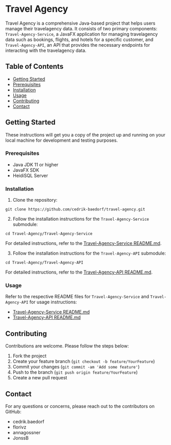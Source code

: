 # Travel Agency

Travel Agency is a comprehensive Java-based project that helps users manage their travelagency data. It consists of two primary components: `Travel-Agency-Service`, a JavaFX application for managing travelagency data such as bookings, flights, and hotels for a specific customer, and `Travel-Agency-API`, an API that provides the necessary endpoints for interacting with the travelagency data.

## Table of Contents

- [Getting Started](#getting-started)
- [Prerequisites](#prerequisites)
- [Installation](#installation)
- [Usage](#usage)
- [Contributing](#contributing)
- [Contact](#contact)

## Getting Started

These instructions will get you a copy of the project up and running on your local machine for development and testing purposes.

### Prerequisites

- Java JDK 11 or higher
- JavaFX SDK
- HeidiSQL Server

### Installation

1. Clone the repository:

```
git clone https://github.com/cedrik-baedorf/travel-agency.git
```

2. Follow the installation instructions for the `Travel-Agency-Service` submodule:

```
cd Travel-Agency/Travel-Agency-Service
```

For detailed instructions, refer to the [Travel-Agency-Service README.md](./Travel-Agency-Service/README.md).

3. Follow the installation instructions for the `Travel-Agency-API` submodule:

```
cd Travel-Agency/Travel-Agency-API
```

For detailed instructions, refer to the [Travel-Agency-API README.md](./Travel-Agency-API/README.md).

### Usage

Refer to the respective README files for `Travel-Agency-Service` and `Travel-Agency-API` for usage instructions:

- [Travel-Agency-Service README.md](./Travel-Agency-Service/README.md)
- [Travel-Agency-API README.md](./Travel-Agency-API/README.md)

## Contributing

Contributions are welcome. Please follow the steps below:

1. Fork the project
2. Create your feature branch (`git checkout -b feature/YourFeature`)
3. Commit your changes (`git commit -am 'Add some feature'`)
4. Push to the branch (`git push origin feature/YourFeature`)
5. Create a new pull request

## Contact

For any questions or concerns, please reach out to the contributors on GitHub:

- cedrik.baedorf
- florivz
- annagossner
- JonssB
